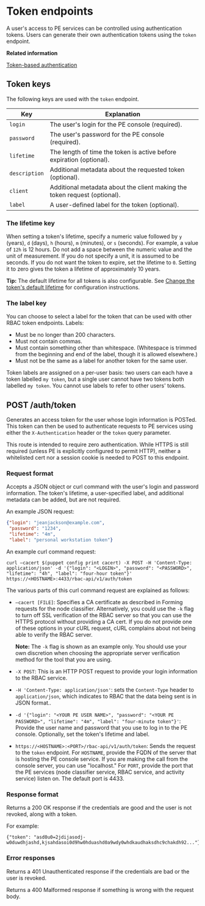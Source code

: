 # Token endpoints

A user's access to PE services can be controlled using authentication tokens. Users can generate their own authentication tokens using the `token` endpoint.

**Related information**  


[Token-based authentication](rbac_token_auth_intro.md#)

## Token keys

The following keys are used with the `token` endpoint.

|Key|Explanation|
|---|-----------|
|`login`|The user's login for the PE console \(required\).|
|`password`|The user's password for the PE console \(required\).|
|`lifetime`|The length of time the token is active before expiration \(optional\).|
|`description`|Additional metadata about the requested token \(optional\).|
|`client`|Additional metadata about the client making the token request \(optional\).|
|`label`|A user-defined label for the token \(optional\).|

### The lifetime key

When setting a token's lifetime, specify a numeric value followed by `y` \(years\), `d` \(days\), `h` \(hours\), `m` \(minutes\), or `s` \(seconds\). For example, a value of `12h` is 12 hours. Do not add a space between the numeric value and the unit of measurement. If you do not specify a unit, it is assumed to be seconds. If you do not want the token to expire, set the lifetime to `0`. Setting it to zero gives the token a lifetime of approximately 10 years.

**Tip:** The default lifetime for all tokens is also configurable. See [Change the token's default lifetime](rbac_token_auth_intro.md#) for configuration instructions.

### The label key

You can choose to select a label for the token that can be used with other RBAC token endpoints. Labels:

-   Must be no longer than 200 characters.
-   Must not contain commas.
-   Must contain something other than whitespace. \(Whitespace is trimmed from the beginning and end of the label, though it is allowed elsewhere.\)
-   Must not be the same as a label for another token for the same user.

Token labels are assigned on a per-user basis: two users can each have a token labelled `my token`, but a single user cannot have two tokens both labelled `my token`. You cannot use labels to refer to other users' tokens.

## POST /auth/token

Generates an access token for the user whose login information is POSTed. This token can then be used to authenticate requests to PE services using either the `X-Authentication` header or the `token` query parameter.

This route is intended to require zero authentication. While HTTPS is still required \(unless PE is explicitly configured to permit HTTP\), neither a whitelisted cert nor a session cookie is needed to POST to this endpoint.

### Request format

Accepts a JSON object or curl command with the user's login and password information. The token's lifetime, a user-specified label, and additional metadata can be added, but are not required.

An example JSON request:

```json
{"login": "jeanjackson@example.com",
 "password": "1234",
 "lifetime": "4m",
 "label": "personal workstation token"}
```

An example curl command request:

```
curl –cacert $(puppet config print cacert) -X POST -H 'Content-Type: application/json' -d '{"login": "<LOGIN>", "password": "<PASSWORD>", "lifetime": "4h", "label": "four-hour token"}' https://<HOSTNAME>:4433/rbac-api/v1/auth/token
```

The various parts of this curl command request are explained as follows:

-   `–cacert [FILE]`: Specifies a CA certificate as described in Forming requests for the node classifier. Alternatively, you could use the `-k` flag to turn off SSL verification of the RBAC server so that you can use the HTTPS protocol without providing a CA cert. If you do not provide one of these options in your cURL request, cURL complains about not being able to verify the RBAC server.

    **Note:** The `-k` flag is shown as an example only. You should use your own discretion when choosing the appropriate server verification method for the tool that you are using.


-   `-X POST`: This is an HTTP POST request to provide your login information to the RBAC service.
-   `-H 'Content-Type: application/json'`: sets the `Content-Type` header to `application/json`, which indicates to RBAC that the data being sent is in JSON format..
-   `-d '{"login": "<YOUR PE USER NAME>", "password": "<YOUR PE PASSWORD>", "lifetime": "4m", "label": "four-minute token"}'`: Provide the user name and password that you use to log in to the PE console. Optionally, set the token's lifetime and label.
-   `https://<HOSTNAME>:<PORT>/rbac-api/v1/auth/token`: Sends the request to the `token` endpoint. For `HOSTNAME`, provide the FQDN of the server that is hosting the PE console service. If you are making the call from the console server, you can use "localhost." For `PORT`, provide the port that the PE services \(node classifier service, RBAC service, and activity service\) listen on. The default port is 4433.

### Response format

Returns a 200 OK response if the credentials are good and the user is not revoked, along with a token.

For example:

```
{"token": "asd0u0=2jdijasodj-w0duwdhjashd,kjsahdasoi0d9hw0hduashd0a9wdy0whdkaudhaksdhc9chakdh92..."}
```

### Error responses

Returns a 401 Unauthenticated response if the credentials are bad or the user is revoked.

Returns a 400 Malformed response if something is wrong with the request body.

